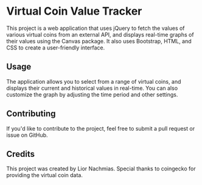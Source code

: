 # Virtual Coin Value Tracker

This project is a web application that uses jQuery to fetch the values of various virtual coins from an external API, and displays real-time graphs of their values using the Canvas package. It also uses Bootstrap, HTML, and CSS to create a user-friendly interface.

## Usage

The application allows you to select from a range of virtual coins, and displays their current and historical values in real-time. You can also customize the graph by adjusting the time period and other settings.

## Contributing

If you'd like to contribute to the project, feel free to submit a pull request or issue on GitHub.

## Credits

This project was created by Lior Nachmias. Special thanks to coingecko for providing the virtual coin data.
